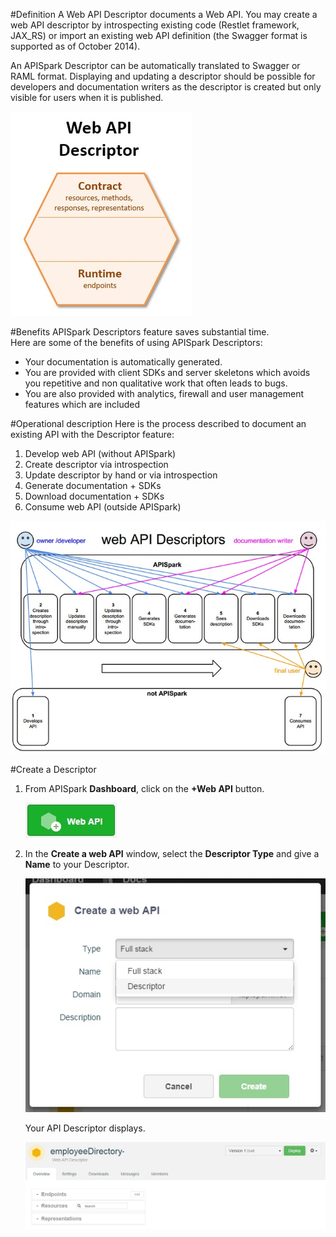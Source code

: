 #Definition
A Web API Descriptor documents a Web API. You may create a web API descriptor by introspecting existing code (Restlet framework, JAX_RS) or import an existing web API definition (the Swagger format is supported as of October 2014).

An APISpark Descriptor can be automatically translated to Swagger or RAML format. Displaying and updating a descriptor should be possible for developers and documentation writers as the descriptor is created but only visible for users when it is published.

<!-- TODO center -->
![web API Descriptor](images/01.jpg "web API Descriptor")

#Benefits
APISpark Descriptors feature saves substantial time.   
Here are some of the benefits of using APISpark Descriptors:  

- Your documentation is automatically generated.  
- You are provided with client SDKs and server skeletons which avoids you repetitive and non qualitative work that often leads to bugs.  
- You are also provided with analytics, firewall and user management features which are included  


#Operational description
Here is the process described to document an existing API with the Descriptor feature:

1. Develop web API (without APISpark)
2. Create descriptor via introspection
3. Update descriptor by hand or via introspection
4. Generate  documentation + SDKs
5. Download documentation + SDKs
6. Consume web API (outside APISpark)

<!-- TODO center -->
![web API Descriptors](images/02.jpg "web API Descriptors")

#Create a Descriptor

1. From APISpark **Dashboard**, click on the **+Web API** button.

	![+Web API](images/03.jpg "+Web API")

2. In the **Create a web API** window, select the **Descriptor Type** and give a **Name** to your Descriptor.

	![+Web API](images/04.jpg "+Web API")

	Your API Descriptor displays.

	![+Web API](images/05.jpg "+Web API")
